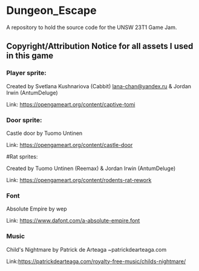 # Dungeon_Escape
A repository to hold the source code for the UNSW 23T1 Game Jam.

## Copyright/Attribution Notice for all assets I used in this game

### Player sprite:

Created by Svetlana Kushnariova (Cabbit) <lana-chan@yandex.ru> & Jordan Irwin (AntumDeluge)

Link: https://opengameart.org/content/captive-tomi

### Door sprite:

Castle door by Tuomo Untinen

Link: https://opengameart.org/content/castle-door

#Rat sprites:

Created by Tuomo Untinen (Reemax) & Jordan Irwin (AntumDeluge)

Link: https://opengameart.org/content/rodents-rat-rework

### Font

Absolute Empire by wep

Link: https://www.dafont.com/a-absolute-empire.font

### Music

Child's Nightmare by Patrick de Arteaga ~patrickdearteaga.com

Link:https://patrickdearteaga.com/royalty-free-music/childs-nightmare/
